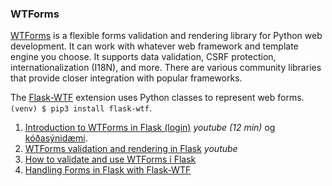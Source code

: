 ### WTForms
[WTForms](https://wtforms.readthedocs.io/en/3.0.x/) is a flexible forms validation and rendering library for Python web development. It can work with whatever web framework and template engine you choose. It supports data validation, CSRF protection, internationalization (I18N), and more. There are various community libraries that provide closer integration with popular frameworks.  

The [Flask-WTF](https://flask-wtf.readthedocs.io/en/1.0.x/) extension uses Python classes to represent web forms. `(venv) $ pip3 install flask-wtf`.

1. [Introduction to WTForms in Flask (login)](https://www.youtube.com/watch?v=vzaXBm-ZVOQ) _youtube (12 mín)_ og [kóðasýnidæmi](https://github.com/vefthroun/Namsefni/blob/main/WTForms/1_login.py).
1. [WTForms validation and rendering in Flask](https://www.youtube.com/watch?v=j5IQI4aW9ZU)  _youtube_
1. [How to validate and use WTForms í Flask](https://www.digitalocean.com/community/tutorials/how-to-use-and-validate-web-forms-with-flask-wtf)
1. [Handling Forms in Flask with Flask-WTF](https://hackersandslackers.com/flask-wtforms-forms/)
